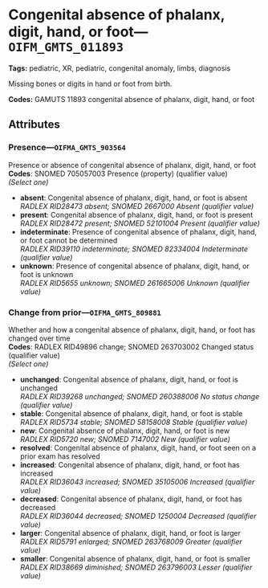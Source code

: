 # Congenital absence of phalanx, digit, hand, or foot—`OIFM_GMTS_011893`

**Tags:** pediatric, XR, pediatric, congenital anomaly, limbs, diagnosis

Missing bones or digits in hand or foot from birth.

**Codes:** GAMUTS 11893 congenital absence of phalanx, digit, hand, or foot

## Attributes

### Presence—`OIFMA_GMTS_903564`

Presence or absence of congenital absence of phalanx, digit, hand, or foot  
**Codes**: SNOMED 705057003 Presence (property) (qualifier value)  
*(Select one)*

- **absent**: Congenital absence of phalanx, digit, hand, or foot is absent  
_RADLEX RID28473 absent; SNOMED 2667000 Absent (qualifier value)_
- **present**: Congenital absence of phalanx, digit, hand, or foot is present  
_RADLEX RID28472 present; SNOMED 52101004 Present (qualifier value)_
- **indeterminate**: Presence of congenital absence of phalanx, digit, hand, or foot cannot be determined  
_RADLEX RID39110 indeterminate; SNOMED 82334004 Indeterminate (qualifier value)_
- **unknown**: Presence of congenital absence of phalanx, digit, hand, or foot is unknown  
_RADLEX RID5655 unknown; SNOMED 261665006 Unknown (qualifier value)_

### Change from prior—`OIFMA_GMTS_809881`

Whether and how a congenital absence of phalanx, digit, hand, or foot has changed over time  
**Codes**: RADLEX RID49896 change; SNOMED 263703002 Changed status (qualifier value)  
*(Select one)*

- **unchanged**: Congenital absence of phalanx, digit, hand, or foot is unchanged  
_RADLEX RID39268 unchanged; SNOMED 260388006 No status change (qualifier value)_
- **stable**: Congenital absence of phalanx, digit, hand, or foot is stable  
_RADLEX RID5734 stable; SNOMED 58158008 Stable (qualifier value)_
- **new**: Congenital absence of phalanx, digit, hand, or foot is new  
_RADLEX RID5720 new; SNOMED 7147002 New (qualifier value)_
- **resolved**: Congenital absence of phalanx, digit, hand, or foot seen on a prior exam has resolved  
- **increased**: Congenital absence of phalanx, digit, hand, or foot has increased  
_RADLEX RID36043 increased; SNOMED 35105006 Increased (qualifier value)_
- **decreased**: Congenital absence of phalanx, digit, hand, or foot has decreased  
_RADLEX RID36044 decreased; SNOMED 1250004 Decreased (qualifier value)_
- **larger**: Congenital absence of phalanx, digit, hand, or foot is larger  
_RADLEX RID5791 enlarged; SNOMED 263768009 Greater (qualifier value)_
- **smaller**: Congenital absence of phalanx, digit, hand, or foot is smaller  
_RADLEX RID38669 diminished; SNOMED 263796003 Lesser (qualifier value)_